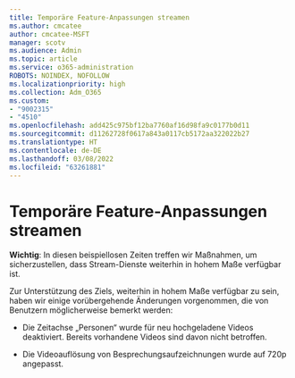 ```yaml
---
title: Temporäre Feature-Anpassungen streamen
ms.author: cmcatee
author: cmcatee-MSFT
manager: scotv
ms.audience: Admin
ms.topic: article
ms.service: o365-administration
ROBOTS: NOINDEX, NOFOLLOW
ms.localizationpriority: high
ms.collection: Adm_O365
ms.custom:
- "9002315"
- "4510"
ms.openlocfilehash: add425c975bf12ba7760af16d98fa9c0177b0d11
ms.sourcegitcommit: d11262728f0617a843a0117cb5172aa322022b27
ms.translationtype: HT
ms.contentlocale: de-DE
ms.lasthandoff: 03/08/2022
ms.locfileid: "63261881"
---
```

# <a name="stream-temporary-feature-adjustments"></a>Temporäre Feature-Anpassungen streamen

**Wichtig**: In diesen beispiellosen Zeiten treffen wir Maßnahmen, um sicherzustellen, dass Stream-Dienste weiterhin in hohem Maße verfügbar ist.

Zur Unterstützung des Ziels, weiterhin in hohem Maße verfügbar zu sein, haben wir einige vorübergehende Änderungen vorgenommen, die von Benutzern möglicherweise bemerkt werden: 

- Die Zeitachse „Personen“ wurde für neu hochgeladene Videos deaktiviert. Bereits vorhandene Videos sind davon nicht betroffen.

- Die Videoauflösung von Besprechungsaufzeichnungen wurde auf 720p angepasst.
